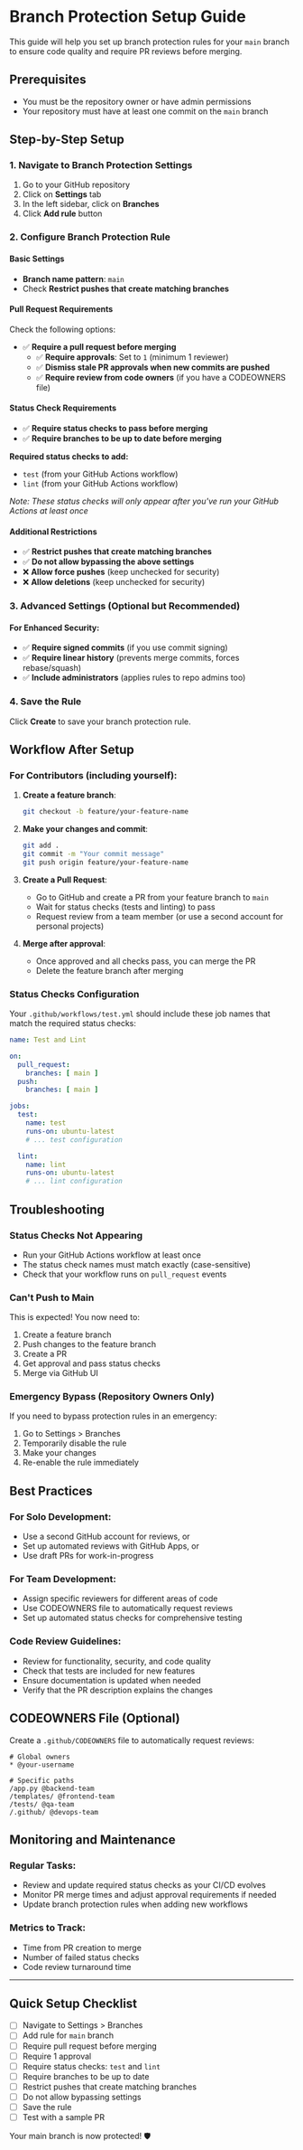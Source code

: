 # Branch Protection Setup Guide

This guide will help you set up branch protection rules for your `main` branch to ensure code quality and require PR reviews before merging.

## Prerequisites

- You must be the repository owner or have admin permissions
- Your repository must have at least one commit on the `main` branch

## Step-by-Step Setup

### 1. Navigate to Branch Protection Settings

1. Go to your GitHub repository
2. Click on **Settings** tab
3. In the left sidebar, click on **Branches**
4. Click **Add rule** button

### 2. Configure Branch Protection Rule

#### Basic Settings
- **Branch name pattern**: `main`
- Check **Restrict pushes that create matching branches**

#### Pull Request Requirements
Check the following options:

- ✅ **Require a pull request before merging**
  - ✅ **Require approvals**: Set to `1` (minimum 1 reviewer)
  - ✅ **Dismiss stale PR approvals when new commits are pushed**
  - ✅ **Require review from code owners** (if you have a CODEOWNERS file)

#### Status Check Requirements
- ✅ **Require status checks to pass before merging**
- ✅ **Require branches to be up to date before merging**

**Required status checks to add:**
- `test` (from your GitHub Actions workflow)
- `lint` (from your GitHub Actions workflow)

*Note: These status checks will only appear after you've run your GitHub Actions at least once*

#### Additional Restrictions
- ✅ **Restrict pushes that create matching branches**
- ✅ **Do not allow bypassing the above settings**
- ❌ **Allow force pushes** (keep unchecked for security)
- ❌ **Allow deletions** (keep unchecked for security)

### 3. Advanced Settings (Optional but Recommended)

#### For Enhanced Security:
- ✅ **Require signed commits** (if you use commit signing)
- ✅ **Require linear history** (prevents merge commits, forces rebase/squash)
- ✅ **Include administrators** (applies rules to repo admins too)

### 4. Save the Rule

Click **Create** to save your branch protection rule.

## Workflow After Setup

### For Contributors (including yourself):

1. **Create a feature branch**:
   ```bash
   git checkout -b feature/your-feature-name
   ```

2. **Make your changes and commit**:
   ```bash
   git add .
   git commit -m "Your commit message"
   git push origin feature/your-feature-name
   ```

3. **Create a Pull Request**:
   - Go to GitHub and create a PR from your feature branch to `main`
   - Wait for status checks (tests and linting) to pass
   - Request review from a team member (or use a second account for personal projects)

4. **Merge after approval**:
   - Once approved and all checks pass, you can merge the PR
   - Delete the feature branch after merging

### Status Checks Configuration

Your `.github/workflows/test.yml` should include these job names that match the required status checks:

```yaml
name: Test and Lint

on:
  pull_request:
    branches: [ main ]
  push:
    branches: [ main ]

jobs:
  test:
    name: test
    runs-on: ubuntu-latest
    # ... test configuration

  lint:
    name: lint
    runs-on: ubuntu-latest
    # ... lint configuration
```

## Troubleshooting

### Status Checks Not Appearing
- Run your GitHub Actions workflow at least once
- The status check names must match exactly (case-sensitive)
- Check that your workflow runs on `pull_request` events

### Can't Push to Main
This is expected! You now need to:
1. Create a feature branch
2. Push changes to the feature branch
3. Create a PR
4. Get approval and pass status checks
5. Merge via GitHub UI

### Emergency Bypass (Repository Owners Only)
If you need to bypass protection rules in an emergency:
1. Go to Settings > Branches
2. Temporarily disable the rule
3. Make your changes
4. Re-enable the rule immediately

## Best Practices

### For Solo Development:
- Use a second GitHub account for reviews, or
- Set up automated reviews with GitHub Apps, or
- Use draft PRs for work-in-progress

### For Team Development:
- Assign specific reviewers for different areas of code
- Use CODEOWNERS file to automatically request reviews
- Set up automated status checks for comprehensive testing

### Code Review Guidelines:
- Review for functionality, security, and code quality
- Check that tests are included for new features
- Ensure documentation is updated when needed
- Verify that the PR description explains the changes

## CODEOWNERS File (Optional)

Create a `.github/CODEOWNERS` file to automatically request reviews:

```
# Global owners
* @your-username

# Specific paths
/app.py @backend-team
/templates/ @frontend-team
/tests/ @qa-team
/.github/ @devops-team
```

## Monitoring and Maintenance

### Regular Tasks:
- Review and update required status checks as your CI/CD evolves
- Monitor PR merge times and adjust approval requirements if needed
- Update branch protection rules when adding new workflows

### Metrics to Track:
- Time from PR creation to merge
- Number of failed status checks
- Code review turnaround time

---

## Quick Setup Checklist

- [ ] Navigate to Settings > Branches
- [ ] Add rule for `main` branch
- [ ] Require pull request before merging
- [ ] Require 1 approval
- [ ] Require status checks: `test` and `lint`
- [ ] Require branches to be up to date
- [ ] Restrict pushes that create matching branches
- [ ] Do not allow bypassing settings
- [ ] Save the rule
- [ ] Test with a sample PR

Your main branch is now protected! 🛡️ 